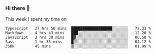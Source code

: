 ### Hi there 👋

<!--
**qiruohan/qiruohan** is a ✨ _special_ ✨ repository because its `README.md` (this file) appears on your GitHub profile.

Here are some ideas to get you started:

- 🔭 I’m currently working on ...
- 🌱 I’m currently learning ...
- 👯 I’m looking to collaborate on ...
- 🤔 I’m looking for help with ...
- 💬 Ask me about ...
- 📫 How to reach me: ...
- 😄 Pronouns: ...
- ⚡ Fun fact: ...
-->

This week I spent my time on 
<!--START_SECTION:waka-->
```text
TypeScript   27 hrs 50 mins  ██████████████████░░░░░░░   72.33 % 
Markdown     4 hrs 43 mins   ███░░░░░░░░░░░░░░░░░░░░░░   12.26 % 
JavaScript   2 hrs 30 mins   █▓░░░░░░░░░░░░░░░░░░░░░░░   06.50 % 
Sass         1 hr 35 mins    █░░░░░░░░░░░░░░░░░░░░░░░░   04.12 % 
JSON         45 mins         ▒░░░░░░░░░░░░░░░░░░░░░░░░   01.99 % 
```
<!--END_SECTION:waka-->
